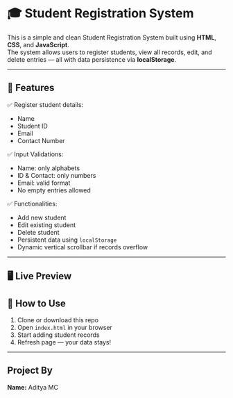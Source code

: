 # 🎓 Student Registration System

This is a simple and clean Student Registration System built using **HTML**, **CSS**, and **JavaScript**.  
The system allows users to register students, view all records, edit, and delete entries — all with data persistence via **localStorage**.

---

## 🔧 Features

✅ Register student details:
- Name  
- Student ID  
- Email  
- Contact Number  

✅ Input Validations:
- Name: only alphabets  
- ID & Contact: only numbers  
- Email: valid format  
- No empty entries allowed  

✅ Functionalities:
- Add new student
- Edit existing student
- Delete student
- Persistent data using `localStorage`
- Dynamic vertical scrollbar if records overflow

---

## 🖥️ Live Preview

> 

## 📌 How to Use

1. Clone or download this repo  
2. Open `index.html` in your browser  
3. Start adding student records  
4. Refresh page — your data stays!

---

## Project By

**Name:** Aditya MC


